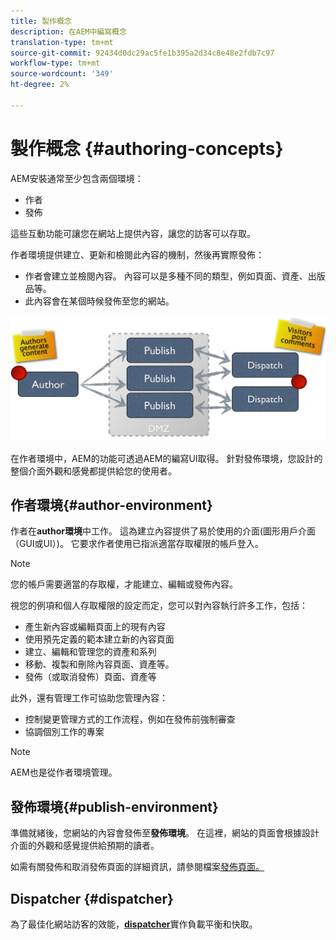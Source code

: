 ```yaml
---
title: 製作概念
description: 在AEM中編寫概念
translation-type: tm+mt
source-git-commit: 92434d0dc29ac5fe1b395a2d34c8e48e2fdb7c97
workflow-type: tm+mt
source-wordcount: '349'
ht-degree: 2%

---
```



# 製作概念 {#authoring-concepts}

AEM安裝通常至少包含兩個環境：

* 作者
* 發佈

這些互動功能可讓您在網站上提供內容，讓您的訪客可以存取。

作者環境提供建立、更新和檢閱此內容的機制，然後再實際發佈：

* 作者會建立並檢閱內容。 內容可以是多種不同的類型，例如頁面、資產、出版品等。
* 此內容會在某個時候發佈至您的網站。

![作者、發佈者和調度員的圖表](/help/sites-cloud/authoring/assets/author-publish.png)

在作者環境中，AEM的功能可透過AEM的編寫UI取得。 針對發佈環境，您設計的整個介面外觀和感覺都提供給您的使用者。

## 作者環境{#author-environment}

作者在&#x200B;**author環境**&#x200B;中工作。 這為建立內容提供了易於使用的介面(圖形用戶介面（GUI或UI）)。 它要求作者使用已指派適當存取權限的帳戶登入。

>[!NOTE]
>
>您的帳戶需要適當的存取權，才能建立、編輯或發佈內容。

視您的例項和個人存取權限的設定而定，您可以對內容執行許多工作，包括：

* 產生新內容或編輯頁面上的現有內容
* 使用預先定義的範本建立新的內容頁面
* 建立、編輯和管理您的資產和系列
* 移動、複製和刪除內容頁面、資產等。
* 發佈（或取消發佈）頁面、資產等

此外，還有管理工作可協助您管理內容：

* 控制變更管理方式的工作流程，例如在發佈前強制審查
* 協調個別工作的專案

>[!NOTE]
>
>AEM也是從作者環境管理。

## 發佈環境{#publish-environment}

準備就緒後，您網站的內容會發佈至&#x200B;**發佈環境**。 在這裡，網站的頁面會根據設計介面的外觀和感覺提供給預期的讀者。

如需有關發佈和取消發佈頁面的詳細資訊，請參閱檔案[發佈頁面。](/help/sites-cloud/authoring/fundamentals/publishing-pages.md)

## Dispatcher {#dispatcher}

為了最佳化網站訪客的效能，**[dispatcher](/help/implementing/dispatcher/overview.md)**&#x200B;實作負載平衡和快取。
